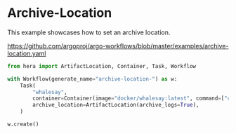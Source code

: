 # Archive-Location

This example showcases how to set an archive location.

https://github.com/argoproj/argo-workflows/blob/master/examples/archive-location.yaml

```python
from hera import ArtifactLocation, Container, Task, Workflow

with Workflow(generate_name="archive-location-") as w:
    Task(
        "whalesay",
        container=Container(image="docker/whalesay:latest", command=["cowsay"], args=["hello", "world"]),
        archive_location=ArtifactLocation(archive_logs=True),
    )

w.create()
```
